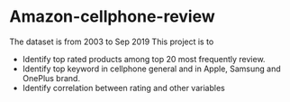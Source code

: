 # Amazon-cellphone-review
The dataset is from 2003 to Sep 2019
This project is to
- Identify top rated products among top 20 most frequently review.
- Identify top keyword in cellphone general and in Apple, Samsung and OnePlus brand.
- Identify correlation between rating and other variables
